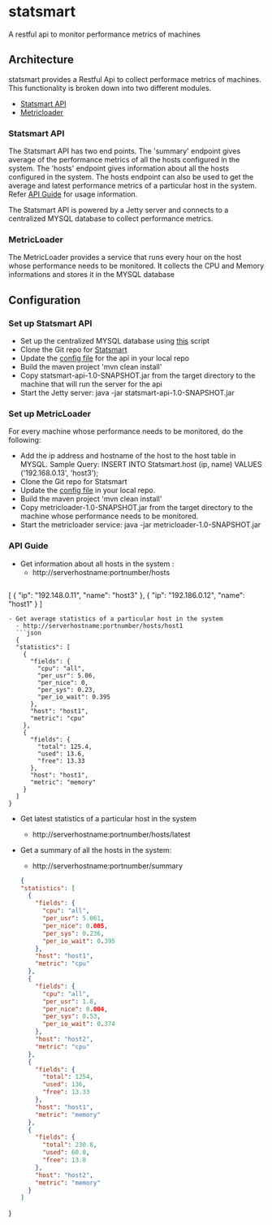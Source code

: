 # statsmart
A restful api to monitor performance metrics of machines

## Architecture
statsmart provides a Restful Api to collect performace metrics of machines. This functionality is broken down into two different modules.

- [Statsmart API](#statsmart-api)
- [Metricloader](#metricloader)

### Statsmart API ###
The Statsmart API has two end points. The 'summary' endpoint gives average of the performance metrics of all the hosts configured in the system. The 'hosts' endpoint gives information about all the hosts configured in the system. The hosts endpoint can also be used to get the average and latest performance metrics of a particular host in the system. Refer [API Guide](#api-guide) for usage information.

The Statsmart API is powered by a Jetty server and connects to a centralized MYSQL database to collect performance metrics.

### MetricLoader ###
The MetricLoader provides a service that runs every hour on the host whose performance needs to be monitored. It collects the CPU and Memory informations and stores it in the MYSQL database

## Configuration ##

### Set up Statsmart API ###
- Set up the centralized MYSQL database using [this](https://github.com/venisa/Statsmart/blob/master/src/main/scripts/query.sql) script
- Clone the Git repo for [Statsmart](https://github.com/venisa/statsmart)
- Update the [config file](https://github.com/venisa/Statsmart/blob/master/src/main/resources/config.properties) for the api in your local repo 
- Build the maven project 'mvn clean install'
- Copy statsmart-api-1.0-SNAPSHOT.jar from the target directory to the machine that will run the server for the api
- Start the Jetty server: java -jar statsmart-api-1.0-SNAPSHOT.jar

### Set up MetricLoader ###
For every machine whose performance needs to be monitored, do the following:

- Add the ip address and hostname of the host to the host table in MYSQL. Sample Query: INSERT INTO Statsmart.host (ip, name) VALUES ('192.168.0.13', 'host3');
- Clone the Git repo for Statsmart
- Update the [config file](https://github.com/venisa/MetricLoader/blob/master/src/main/resources/config.properties) in your local repo. 
- Build the maven project 'mvn clean install'
- Copy metricloader-1.0-SNAPSHOT.jar from the target directory to the machine whose performance needs to be monitored.
- Start the metricloader service: java -jar metricloader-1.0-SNAPSHOT.jar

### API Guide ###
- Get information about all hosts in the system : 
  - http://serverhostname:portnumber/hosts
  ```json
[
  {
    "ip": "192.148.0.11",
    "name": "host3"
  },
  {
    "ip": "192.186.0.12",
    "name": "host1"
  }
]
``` 
- Get average statistics of a particular host in the system  
  - http://serverhostname:portnumber/hosts/host1
  ```json
  {
  "statistics": [
    {
      "fields": {
        "cpu": "all",
        "per_usr": 5.06,
        "per_nice": 0,
        "per_sys": 0.23,
        "per_io_wait": 0.395
      },
      "host": "host1",
      "metric": "cpu"
    },
    {
      "fields": {
        "total": 125.4,
        "used": 13.6,
        "free": 13.33
      },
      "host": "host1",
      "metric": "memory"
    }
  ]
}
  ```
- Get latest statistics of a particular host in the system 
  - http://serverhostname:portnumber/hosts/latest
 
- Get a summary of all the hosts in the system:
  - http://serverhostname:portnumber/summary
  ```json
  {
  "statistics": [
    {
      "fields": {
        "cpu": "all",
        "per_usr": 5.061,
        "per_nice": 0.005,
        "per_sys": 0.236,
        "per_io_wait": 0.395
      },
      "host": "host1",
      "metric": "cpu"
    },
    {
      "fields": {
        "cpu": "all",
        "per_usr": 1.8,
        "per_nice": 0.004,
        "per_sys": 0.53,
        "per_io_wait": 0.374
      },
      "host": "host2",
      "metric": "cpu"
    },
    {
      "fields": {
        "total": 1254,
        "used": 136,
        "free": 13.33
      },
      "host": "host1",
      "metric": "memory"
    },
    {
      "fields": {
        "total": 230.8,
        "used": 60.8,
        "free": 13.8
      },
      "host": "host2",
      "metric": "memory"
    }
  ]
}
  ```



